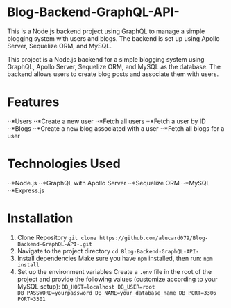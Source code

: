 # Blog-Backend-GraphQL-API-
This is a Node.js backend project using GraphQL to manage a simple blogging system with users and blogs. The backend is set up using Apollo Server, Sequelize ORM, and MySQL.

This project is a Node.js backend for a simple blogging system using GraphQL, Apollo Server, Sequelize ORM, and MySQL as the database. The backend allows users to create blog posts and associate them with users.

# Features
⋅⋅*Users
⋅⋅*Create a new user
⋅⋅*Fetch all users
⋅⋅*Fetch a user by ID
⋅⋅*Blogs
⋅⋅*Create a new blog associated with a user
⋅⋅*Fetch all blogs for a user

# Technologies Used
⋅⋅*Node.js
⋅⋅*GraphQL with Apollo Server
⋅⋅*Sequelize ORM
⋅⋅*MySQL
⋅⋅*Express.js

# Installation
1. Clone Repository
  `git clone https://github.com/alucard079/Blog-Backend-GraphQL-API-.git`
2. Navigate to the project directory
  `cd Blog-Backend-GraphQL-API-`
3. Install dependencies
   Make sure you have `npm` installed, then run:
   `npm install`
4. Set up the environment variables
   Create a `.env` file in the root of the project and provide the following values (customize according to your MySQL setup):
   `
    DB_HOST=localhost
    DB_USER=root
    DB_PASSWORD=yourpassword
    DB_NAME=your_database_name
    DB_PORT=3306
    PORT=3301
   `

